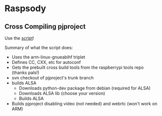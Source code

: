# Raspsody

## Cross Compiling pjproject
Use the [script](./cross-build-pjproject.sh)!

Summary of what the script does:
* Uses the arm-linux-gnueabihf triplet
* Defines CC, CXX, etc for autoconf
* Gets the prebuilt cross build tools from the raspberrypi tools repo (thanks pals!)
* svn checkout of pjproject's trunk branch
* builds ALSA
  - Downloads python-dev package from debian (required for ALSA)
  - Downloads ALSA lib (choose your version)
  - Builds ALSA
* Builds pjproject disabling video (not needed) and webrtc (won't work on ARM)
